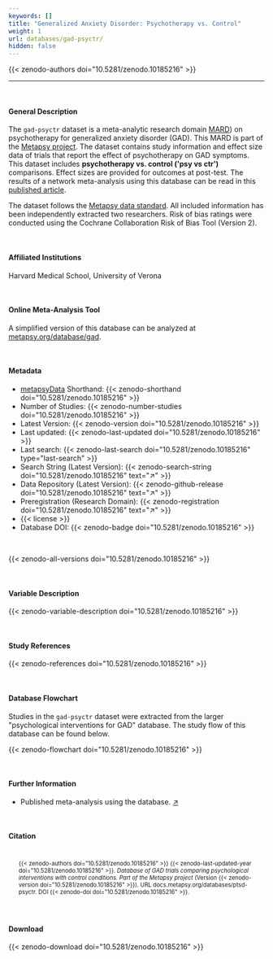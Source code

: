 ```yaml
---
keywords: []
title: "Generalized Anxiety Disorder: Psychotherapy vs. Control"
weight: 1
url: databases/gad-psyctr/
hidden: false
---
```

{{< zenodo-authors doi="10.5281/zenodo.10185216" >}}

***

<br>

#### General Description

The `gad-psyctr` dataset is a meta-analytic research domain [MARD](https://docs.metapsy.org/uploads/ebmental-2022-300509.pdf)) on psychotherapy for generalized anxiety disorder (GAD). This MARD is part of the  [Metapsy project](https://www.metapsy.org/). The dataset contains study information and effect size data of trials that report the effect of psychotherapy on GAD symptoms. This dataset includes **psychotherapy vs. control ('psy vs ctr')** comparisons. Effect sizes are provided for outcomes at post-test. The results of a network meta-analysis using this database can be read in this [published article](https://jamanetwork.com/journals/jamapsychiatry/fullarticle/2810866).

The dataset follows the [Metapsy data standard](https://docs.metapsy.org/data-preparation/format/). All included information has been independently extracted two researchers. Risk of bias ratings were conducted using the Cochrane Collaboration Risk of Bias Tool (Version 2).


<br>

#### Affiliated Institutions

Harvard Medical School, University of Verona

<br>

#### Online Meta-Analysis Tool

A simplified version of this database can be analyzed at [metapsy.org/database/gad](https://www.metapsy.org/database/gad).

<br>

#### Metadata

* <a href="https://data.metapsy.org" target="_blank">metapsyData</a> Shorthand: {{< zenodo-shorthand doi="10.5281/zenodo.10185216" >}}
* Number of Studies: {{< zenodo-number-studies doi="10.5281/zenodo.10185216" >}}
* Latest Version: {{< zenodo-version doi="10.5281/zenodo.10185216" >}}
* Last updated: {{< zenodo-last-updated doi="10.5281/zenodo.10185216" >}}
* Last search: {{< zenodo-last-search doi="10.5281/zenodo.10185216" type="last-search" >}}
* Search String (Latest Version): {{< zenodo-search-string doi="10.5281/zenodo.10185216" text="↗" >}}
* Data Repository (Latest Version): {{< zenodo-github-release doi="10.5281/zenodo.10185216" text="↗" >}}
* Preregistration (Research Domain): {{< zenodo-registration doi="10.5281/zenodo.10185216" text="↗" >}}
* {{< license >}}
* Database DOI: {{< zenodo-badge doi="10.5281/zenodo.10185216" >}}

<br>

{{< zenodo-all-versions doi="10.5281/zenodo.10185216" >}}

<br>

#### Variable Description

{{< zenodo-variable-description doi="10.5281/zenodo.10185216" >}}

<br>

#### Study References

{{< zenodo-references doi="10.5281/zenodo.10185216" >}}

<br>

#### Database Flowchart

Studies in the `gad-psyctr` dataset were extracted from the larger "psychological interventions for GAD" database. The study flow of this database can be found below.

{{< zenodo-flowchart doi="10.5281/zenodo.10185216" >}}

<br>

#### Further Information

<ul>
<li>Published meta-analysis using the database. <a href="https://jamanetwork.com/journals/jamapsychiatry/fullarticle/2810866" target="_blank">↗</a></li>
</ul>

<br>

#### Citation

<div class="citation" style='background-color: var(--body-color); padding: 20px 20px 20px 20px; font-size: 80%; -webkit-filter: grayscale(100%); filter: grayscale(100%);'>
{{< zenodo-authors doi="10.5281/zenodo.10185216" >}}
{{< zenodo-last-updated-year doi="10.5281/zenodo.10185216" >}}.
<i>Database of GAD trials comparing psychological interventions with control conditions. Part of the Metapsy project </i>
(Version {{< zenodo-version doi="10.5281/zenodo.10185216" >}}).
URL docs.metapsy.org/databases/ptsd-psyctr.
DOI {{< zenodo-doi doi="10.5281/zenodo.10185216" >}}.
</div>

<br>

#### Download

{{< zenodo-download doi="10.5281/zenodo.10185216" >}}

<br></br>
